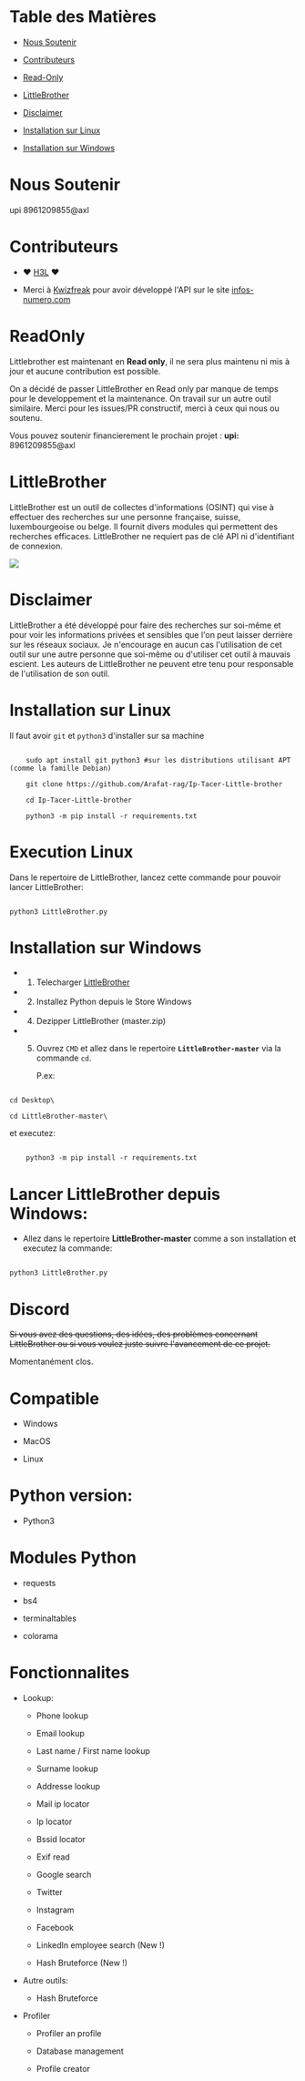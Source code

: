 Table des Matières
=

* [Nous Soutenir](#Nous-Soutenir)

* [Contributeurs](#Contributeurs)

* [Read-Only](#ReadOnly)

* [LittleBrother](#LittleBrother)

* [Disclaimer](#Disclaimer)

* [Installation sur Linux](#Installation-sur-Linux)

* [Installation sur Windows](#Installation-sur-Windows)



Nous Soutenir
=

upi 8961209855@axl



Contributeurs
=

 * ❤️ [H3L](https://github.com/lrhel) ❤

 * Merci à [Kwizfreak](https://github.com/kwizfreak) pour avoir développé l'API sur le site [infos-numero.com](https://www.infos-numero.com)



ReadOnly
=

Littlebrother est maintenant en **Read only**, il ne sera plus maintenu ni mis à jour et aucune contribution est possible.

On a décidé de passer LittleBrother en Read only par manque de temps pour le developpement et la maintenance. On travail sur un autre outil similaire. Merci pour les issues/PR constructif, merci à ceux qui nous ou soutenu.

Vous pouvez soutenir financierement le prochain projet : **upi:** 8961209855@axl


LittleBrother
=



LittleBrother est un outil de collectes d'informations (OSINT) qui vise à effectuer des recherches sur une personne française, suisse, luxembourgeoise ou belge. Il fournit divers modules qui permettent des recherches efficaces. LittleBrother ne requiert pas de clé API ni d'identifiant de connexion.



![](https://i.ibb.co/YdvfVPw/Capture.png)



Disclaimer
=

LittleBrother a été développé pour faire des recherches sur soi-même et pour voir les informations privées et sensibles que l'on peut laisser derrière sur les réseaux sociaux. Je n'encourage en aucun cas l'utilisation de cet outil sur une autre personne que soi-même ou d'utiliser cet outil à mauvais escient. Les auteurs de LittleBrother ne peuvent etre tenu pour responsable de l'utilisation de son outil.





Installation sur Linux
=

Il faut avoir `git` et `python3` d'installer sur sa machine

```

    sudo apt install git python3 #sur les distributions utilisant APT (comme la famille Debian)

    git clone https://github.com/Arafat-rag/Ip-Tacer-Little-brother

    cd Ip-Tacer-Little-brother

    python3 -m pip install -r requirements.txt

```    



Execution Linux
=

Dans le repertoire de LittleBrother, lancez cette commande pour pouvoir lancer LittleBrother:

```

python3 LittleBrother.py

```



Installation sur Windows
=

- 1. Telecharger [LittleBrother](https://github.com/lulz3xploit/LittleBrother/archive/master.zip)

- 2. Installez Python depuis le Store Windows

- 4. Dezipper LittleBrother (master.zip)

- 5. Ouvrez `CMD` et allez dans le repertoire **`LittleBrother-master`** via la commande `cd`.

     P.ex: 

```

cd Desktop\

cd LittleBrother-master\

``` 

et executez:

```

    python3 -m pip install -r requirements.txt

```



Lancer LittleBrother depuis Windows:
=

- Allez dans le repertoire **LittleBrother-master** comme a son installation et executez la commande: 

```

python3 LittleBrother.py

```



Discord
=

~~Si vous avez des questions, des idées, des problèmes concernant LittleBrother ou si vous voulez juste suivre l'avancement de ce projet.~~

Momentanément clos.

Compatible
=

- Windows

- MacOS

- Linux



Python version:
=

- Python3



Modules Python
=

- requests

- bs4

- terminaltables

- colorama



Fonctionnalites
=

 - Lookup:

	- Phone lookup

	- Email lookup

	- Last name / First name lookup

	- Surname lookup

	- Addresse lookup

	- Mail ip locator

	- Ip locator

	- Bssid locator

	- Exif read

	- Google search

	- Twitter

	- Instagram

	- Facebook

	- LinkedIn employee search (New !)

	- Hash Bruteforce (New !)



 - Autre outils:



	- Hash Bruteforce



- Profiler
	- Profiler an profile

	- Database management

	- Profile creator
